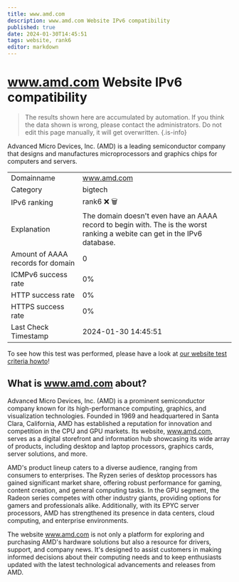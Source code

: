 ```yaml
---
title: www.amd.com
description: www.amd.com Website IPv6 compatibility
published: true
date: 2024-01-30T14:45:51
tags: website, rank6
editor: markdown
---
```


# www.amd.com Website IPv6 compatibility

> The results shown here are accumulated by automation. If you think the data shown is wrong, please contact the administrators. 
> Do not edit this page manually, it will get overwritten.
{.is-info}

Advanced Micro Devices, Inc. (AMD) is a leading semiconductor company that designs and manufactures microprocessors and graphics chips for computers and servers.


|   |   |
| - | - |
| Domainname | www.amd.com
| Category | bigtech |
| IPv6 ranking | rank6 :x: :wastebasket: |
| Explanation | The domain doesn't even have an AAAA record to begin with. The is the worst ranking a webite can get in the IPv6 database. |
| Amount of AAAA records for domain | 0 |
| ICMPv6 success rate | 0%|
| HTTP success rate | 0% |
| HTTPS success rate | 0% |
| Last Check Timestamp | 2024-01-30 14:45:51 |

To see how this test was performed, please have a look at [our website test criteria howto](/howto/testcriteria/website)!


## What is www.amd.com about?
Advanced Micro Devices, Inc. (AMD) is a prominent semiconductor company known for its high-performance computing, graphics, and visualization technologies. Founded in 1969 and headquartered in Santa Clara, California, AMD has established a reputation for innovation and competition in the CPU and GPU markets. Its website, www.amd.com, serves as a digital storefront and information hub showcasing its wide array of products, including desktop and laptop processors, graphics cards, server solutions, and more.

AMD's product lineup caters to a diverse audience, ranging from consumers to enterprises. The Ryzen series of desktop processors has gained significant market share, offering robust performance for gaming, content creation, and general computing tasks. In the GPU segment, the Radeon series competes with other industry giants, providing options for gamers and professionals alike. Additionally, with its EPYC server processors, AMD has strengthened its presence in data centers, cloud computing, and enterprise environments.

The website www.amd.com is not only a platform for exploring and purchasing AMD's hardware solutions but also a resource for drivers, support, and company news. It's designed to assist customers in making informed decisions about their computing needs and to keep enthusiasts updated with the latest technological advancements and releases from AMD.


